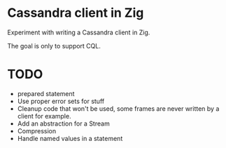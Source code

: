 Cassandra client in Zig
=======================

Experiment with writing a Cassandra client in Zig.

The goal is only to support CQL.

TODO
====

* prepared statement
* Use proper error sets for stuff
* Cleanup code that won't be used, some frames are never written by a client for example.
* Add an abstraction for a Stream
* Compression
* Handle named values in a statement

